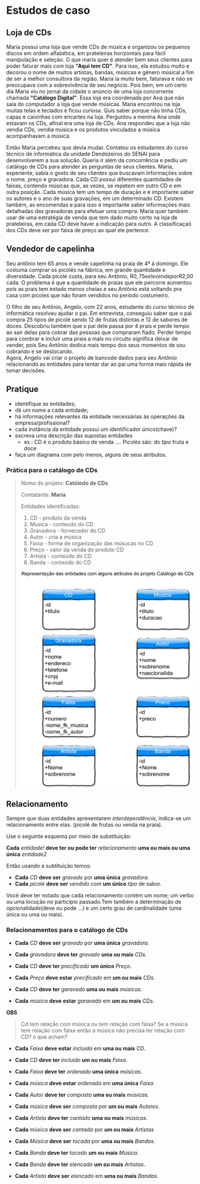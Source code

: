 # Estudos de caso

## Loja de CDs

Maria possui uma loja que vende CDs de música e organizou os pequenos discos em ordem alfabética, em prateleiras horizontais para fácil manipulação e seleção. O que maria quer é atender bem seus clientes para poder faturar mais com loja **"Aqui tem CD"**. Para isso, ela estudou muito e decorou o nome de muitos artistas, bandas, músicas e gênero músical a fim de ser a melhor consultora da região. Maria ia muito bem, faturava e não se preocupava com a sobrevivência de seu negócio. Pois bem, em um certo dia Maria viu no jornal da cidade o anúncio de uma loja concorrente chamada **"Catálogo Digital"**. Essa loja era coordenada por Ana que não saia do computador a loja que vende músicas. Maria encontrou na loja muitas telas e teclados e ficou curiosa. Quis saber porque não tinha CDs, capas e caixinhas com encartes na loja. Perguntou a menina Ana onde estavam os CDs, afinal era uma loja de CDs. Ana respondeu que a loja não vendia CDs, vendia música e os produtos vinculados a música acompanhavam a música.

Então Maria percebeu que devia mudar. Contatou os estudantes do curso técnico de informática da unidade Dendezeiros do SENAI para desenvolverem a sua solução. Queria ir além da concorrência e pediu um catálogo de CDs para atender as perguntas de seus clientes. Maria, experiente, sabia o gosto de seu clientes que buscavam informações sobre o nome, preço e gravadora. Cada CD possui diferentes quantidades de faixas, contendo músicas que, as vezes, se repetem em outro CD e em outra posição. Cada música tem um tempo de duração e é importante saber os autores e o ano de suas gravações, em um determinado CD. Existem também, as encomendas e para isso é importante saber informações mais detalhadas das gravadoras para efetuar uma compra. Maria quer também usar de uma estratégia de venda que tem dado muito certo na loja de prateleiras, em cada CD deve haver a indicação para outro. A classificaçaõ dos CDs deve ser por faixa de preço ao qual ele pertence.

## Vendedor de capelinha

Seu antônio tem 65 anos e vende capelinha na praia de 4ª à domingo. Ele costuma comprar os picolés na fábrica, em grande quantidade e diversidade. Cada picolé custa, para seu Antônio, R$0,75 e ele vende por R$2,00 cada. O problema é que a quantidade de praias que ele percorre aumentou pois as prais tem estado menos cheias e seu Antônio está voltando pra casa com picoles que não foram vendidos no período costumeiro.

O filho de seu Antônio, Angelo, com 22 anos, estudante do curso técnico de informática resolveu ajudar o pai. Em entrevista, conseguiu saber que o pai compra 25 tipos de picolé sendo 12 de frutas distintas e 12 de sabores de doces. Descobriu também que o pai dele passa por 4 prais e perde tempo ao sair delas para cobrar das pessoas que compraram fiado. Perder tempo para combrar e incluir uma praia a mais no circuito significa deixar de vender, pois Seu Antônio dedica mais tempo dos seus momentos de sou cobrando e se deslocando.  
Agora, Angelo vai criar o projeto de bancode dados para seu Antônio relacionando as entidades para tentar dar ao pai uma forma mais rápida de tomar decisões.

## Pratique

- identifique as entidades;
- dê um nome a cada entidade;
- há informações relevantes da entidade necessárias às operações da empresa/profissional?
- cada instância da entidade possui um identificador único(chave)?
- escreva uma descrição das supostas entidades
    - ex.: CD é o produto básico de venda .... Picolés são: do *tipo* fruta e doce
- faça um diagrama com pelo menos, alguns de seus atributos.


### Prática para o catálogo de CDs

> Nomo do projeto: **Católodo de CDs**
>
> Contatante: **Maria**
>
> Entidades identificadas:
>
> 1. CD - produto da venda
> 2. Musica - conteúdo do CD
> 3. Gravadora - fornecedor do CD
> 4. Autor - cria a música
> 5. Faixa - forma de organização das músucas no CD
> 6. Preço - valor da venda do produto CD
> 7. Artista - conteúdo do CD
> 8. Banda - conteúdo do CD
>
> ![diagrama do catálogo de CDs com alguns atributos](img/entidadesProjetoCatCDs.png "Diagrama do catálogo de CDs")


## Relacionamento

Sempre que duas entidades apresentarem *interdependência*, indica-se um relacionamento entre elas. (picolé de frutas ou venda na praia).

Use o seguinte esquema por meio de substituição:

**Cada** *entidade!* **deve ter ou pode ter** *relacionamento* **uma ou mais ou uma única** *entidade2*

Então usando a subtituição temos:

- **Cada** *CD* **deve ser** *gravado* por **uma única** *gravadora*.
- **Cada** *picolé* **deve ser** *vendido* com **um único** *tipo* de sabor.

Você deve ter notado que cada relacionamento contém um nome; um verbo ou uma locução no particípio passado.Tem também a determinação de opcionalidade(deve ou pode ...) e um certo grau de cardinalidade (uma única ou uma ou mais).

### Relacionamentos para o catálogo de CDs

- **Cada** *CD* **deve ser** *gravado* por **uma única** *gravadora*.
- **Cada** *gravadora* **deve ter** *gravado* **uma ou mais** *CDs*.

- **Cada** *CD* **deve ter** *precificado* **um único** *Preço*.
- **Cada** *Preço* **deve estar** *precificado* em **um ou mais** *CDs*.

- **Cada** *CD* **deve ter** *garavado* **uma ou mais** *músicas*.
- **Cada** *música* **deve estar** *garavada* em **um ou mais** *CDs*.

**OBS**
> Cd tem relação com música ou tem relação  com faixa?
> Se a música tem relação com faixa então a música não precisa ter relação com CD?
> o que acham?

- **Cada** *Faixa* **deve estar** *incluida* em **uma ou mais** *CD*.
- **Cada** *CD* **deve ter** *incluido* **um ou mais** *Faixa*.

- **Cada** *Faixa* **deve ter** *ordenado* **uma única** *músicas*.
- **Cada** *música* **deve estar** *ordenada* em **uma única** *Faixa*.

- **Cada** *Autor* **deve ter** *composta* **uma ou mais** *músicas*.
- **Cada** *música* **deve ser** *composta* por **um ou mais** *Autores*.

- **Cada** *Artista* **deve ter** *cantado* **uma ou mais** *músicas*.
- **Cada** *música* **deve ser** *cantada* por **um ou mais** *Artistas*

- **Cada** *Música* **deve ser** *tocada* por **uma ou mais** *Bandas*.
- **Cada** *Banda* **deve ter** *tocado* **um ou mais** *Música*.

- **Cada** *Banda* **deve ter** *elencado* **um ou mais** *Artistas*.
- **Cada** *Artista* **deve ser** *elencado* em **uma ou mais** *Bandas*.




